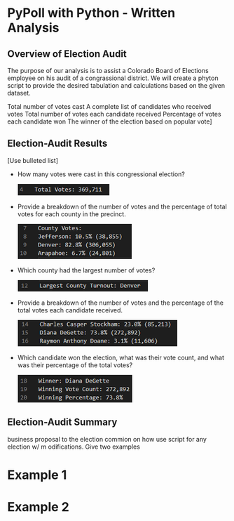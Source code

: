 # PyPoll with Python - Written Analysis

## Overview of Election Audit
The purpose of our analysis is to assist a Colorado Board of Elections employee on his audit of a congrassional district. We will create a phyton script to provide the desired tabulation and calculations based on the given dataset. 

Total number of votes cast
A complete list of candidates who received votes
Total number of votes each candidate received
Percentage of votes each candidate won
The winner of the election based on popular vote]

## Election-Audit Results
[Use bulleted list]
* How many votes were cast in this congressional election?

    ![Total Votes Casts](/total_votes.png)

* Provide a breakdown of the number of votes and the percentage of total votes for each county in the precinct.

    ![County Breakdown](/county_data.png)

* Which county had the largest number of votes?

    ![County with Most Votes](/largest_county.png)

* Provide a breakdown of the number of votes and the percentage of the total votes each candidate received.

    ![Candidate Breakdown](/candidate_data.png)

* Which candidate won the election, what was their vote count, and what was their percentage of the total votes?

    ![Winning Candidate](/winner_data.png)


## Election-Audit Summary

business proposal to the election commion on how use script for any election w/ m odifications. 
Give two examples
# Example 1

# Example 2
